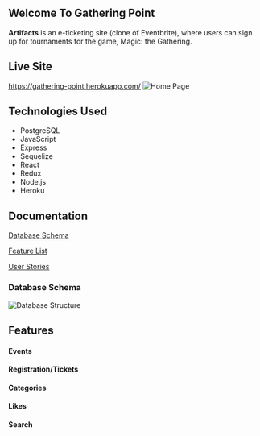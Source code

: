 ## Welcome To Gathering Point
**Artifacts** is an e-ticketing site (clone of Eventbrite), where users can sign up for tournaments for the game, Magic: the Gathering.


## Live Site
https://gathering-point.herokuapp.com/
![Home Page](https://i.imgur.com/b5IlXrn.png)

## Technologies Used
-   PostgreSQL
-   JavaScript
-   Express
-   Sequelize
-   React
-   Redux
-   Node.js
-   Heroku

## Documentation
[Database Schema](https://github.com/dchen284/gathering-point-solo/wiki/Database-Schema)

[Feature List](https://github.com/dchen284/gathering-point-solo/wiki/Feature-List)

[User Stories](https://github.com/dchen284/gathering-point-solo/wiki/User-Stories)

### Database Schema
![Database Structure](https://i.imgur.com/rAnEwkA.png)

## Features

#### Events
#### Registration/Tickets
#### Categories
#### Likes
#### Search
